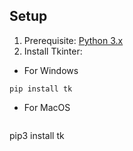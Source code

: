 ## Setup
1. Prerequisite: [Python 3.x](https://www.python.org/downloads/)
2. Install Tkinter:

- For Windows
```
pip install tk
```

- For MacOS
```
```
pip3 install tk
```